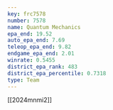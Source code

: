```yaml
---
key: frc7578
number: 7578
name: Quantum Mechanics
epa_end: 19.52
auto_epa_end: 7.69
teleop_epa_end: 9.82
endgame_epa_end: 2.01
winrate: 0.5455
district_epa_rank: 483
district_epa_percentile: 0.7318
type: Team
---
```

[[2024mnmi2]]
